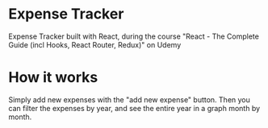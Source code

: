 # Expense Tracker

Expense Tracker built with React, during the course "React - The Complete Guide
(incl Hooks, React Router, Redux)" on Udemy

# How it works

Simply add new expenses with the "add new expense" button. Then you can filter
the expenses by year, and see the entire year in a graph month by month.
